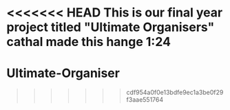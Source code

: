 <<<<<<< HEAD
This is our final year project titled "Ultimate Organisers"
cathal made this hange 1:24
=======
# Ultimate-Organiser
>>>>>>> cdf954a0f0e13bdfe9ec1a3be0f29f3aae551764
